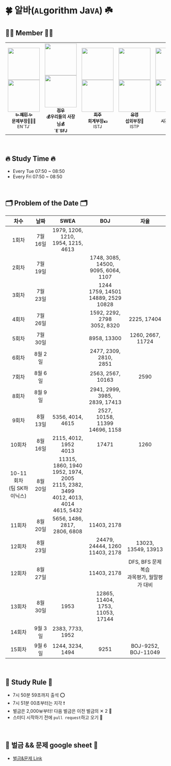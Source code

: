 # 🍀 알바(`AL`gorithm Ja`VA`) ☘️

## 👩‍💻 Member 🧑‍💻
<table>
  <tr>
    <td align="center"><a href="https://github.com/hyenem"><img src="https://avatars.githubusercontent.com/u/175174456?v=4" width="100px;" alt=""/><br /><img src="http://mazassumnida.wtf/api/mini/generate_badge?boj=hyenem" width="100px"><br /><sub><b>✨ 혜민 ✨</b></sub></a><br /><sub><b>문제부장👩🏻‍🏫</b><br>EN`TJ`</br></sub></td>
    <td align="center"><a href="https://github.com/jwkim0405"><img src="https://avatars.githubusercontent.com/u/175183384?s=400&v=4" width="100px;" alt=""/><br /><img src="http://mazassumnida.wtf/api/mini/generate_badge?boj=jwkim0405" width="100px"><br /><sub><b>정우</b></sub></a><br /><sub><b>💰우리들의 사장님💰<br>`E`SFJ</br></sub></td>      
    <td align="center"><a href="https://github.com/Listerinnne"><img src="https://avatars.githubusercontent.com/u/175182046?v=4" width="100px;" alt=""/><br /><img src="http://mazassumnida.wtf/api/mini/generate_badge?boj=kokheeju2" width="100px"><br /><sub><b>희주</b></sub></a><br /><sub><b>회계부장💵</b><br>ISTJ</br></sub></td>      
    <td align="center"><a href="https://github.com/shinyou28"><img src="https://avatars.githubusercontent.com/u/175183511?v=4" width="100px;" alt=""/><br /><img src="http://mazassumnida.wtf/api/mini/generate_badge?boj=a99yyoung" width="100px"><br /><sub><b>유영</b></sub></a><br /><sub><b>섭외부장👥</b><br>ISTP</br></sub></td>  
    <td align="center"><a href="https://github.com/Nekoshoot"><img src="https://avatars.githubusercontent.com/u/175118490?v=4" width="100px;" alt=""/><br /><img src="http://mazassumnida.wtf/api/mini/generate_badge?boj=neko1002" width="100px"><br /><sub><b>홍균</b></sub></a><br /><sub><b>시간요정🧚🏻</b><br>INFP</br></sub></td>
    <td align="center"><a href="https://github.com/marunTurtle"><img src="https://avatars.githubusercontent.com/u/132056894?v=4" width="100px;" alt=""/><br /><img src="http://mazassumnida.wtf/api/mini/generate_badge?boj=angle0918" width="100px"><br /><sub><b>재현</b></sub></a><br /><sub><b>📮곧정해짐!📮</b><br>INFP</br></sub></td>
  </tr>
</table><br/>


## 🔥 Study Time 🔥
- Every Tue     07:50 ~ 08:50
- Every Fri     07:50 ~ 08:50

<br>

## 🗂️ Problem of the Date 🗂️


|차수|날짜|SWEA|BOJ|자율|
|:----:|:----:|:----:|:----:|:----:|
|1회차|7월 16일|1979, 1206, 1210,<br/> 1954, 1215, 4613| | |
|2회차|7월 19일| |1748, 3085, 14500,<br/> 9095, 6064, 1107| |
|3회차|7월 23일| |1244<br/> 1759, 14501<br/> 14889,	2529 <br>10828| |
|4회차|7월 26일| |1592, 2292, 2798<br/> 3052, 8320 |2225, 17404|
|5회차|7월 30일| |8958, 13300 |1260, 2667, 11724|
|6회차|8월 2일| |2477, 2309, 2810, <br/> 2851 | |
|7회차|8월 6일| |2563, 2567, 10163|2590|
|8회차|8월 9일| |2941, 2999, 3985, <br/> 2839, 17413| |
|9회차|8월 13일|5356, 4014, 4615|2527, 10158, 11399<br> 14696, 1158| | 
|10회차|8월 16일|2115, 4012, 1952<br>4013|17471|1260| 
|10-11회차<br>(팀 SK하이닉스)|8월 20일|11315, 1860, 1940<br/>1952, 1974, 2005<br/>2115, 2382, 3499<br/>4012, 4013, 4014<br/>4615, 5432| | 
|11회차|8월 20일|5656, 1486, 2817, <br> 2806, 6808| 11403, 2178| |
|12회차|8월 23일| | 24479, 24444, 1260 <br> 11403, 2178|13023, 13549, 13913|
|12회차|8월 27일| |11403, 2178|DFS, BFS 문제 복습 <br>과목평가, 월말평가 대비 |
|13회차|8월 30일|1953|12865, 11404, 1753, <br>11053, 17144| |
|14회차|9월 3일|2383, 7733, 1952| | |
|15회차|9월 6일|1244, 3234, 1494|9251| BOJ-9252, BOJ-11049|

<br>

## 📣 Study Rule 📣

- 7시 50분 59초까지 출석 ⭕️
- 7시 51분 00초부터는 지각 ❗️
- 벌금은 2,000￦부터! 다음 벌금은 이전 벌금의 ✕ 2 🚨
- 스터디 시작하기 전에 `pull request`하고 오기 📮


<br>

## 🌱 벌금 && 문제 google sheet 🌱

* [벌금&문제 Link](https://docs.google.com/spreadsheets/d/1M25pfYZXrR03PYGUnrDNMSFSNKln_zmEE0-LgOYIv4w/edit?gid=1243391184#gid=1243391184)
